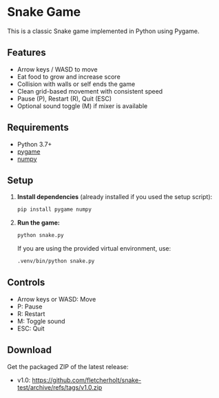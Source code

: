 # Snake Game

This is a classic Snake game implemented in Python using Pygame.

## Features
- Arrow keys / WASD to move
- Eat food to grow and increase score
- Collision with walls or self ends the game
- Clean grid-based movement with consistent speed
- Pause (P), Restart (R), Quit (ESC)
- Optional sound toggle (M) if mixer is available

## Requirements
- Python 3.7+
- [pygame](https://www.pygame.org/)
- [numpy](https://numpy.org/)

## Setup

1. **Install dependencies** (already installed if you used the setup script):
	```bash
	pip install pygame numpy
	```

2. **Run the game:**
	```bash
	python snake.py
	```
	If you are using the provided virtual environment, use:
	```bash
	.venv/bin/python snake.py
	```

## Controls
- Arrow keys or WASD: Move
- P: Pause
- R: Restart
- M: Toggle sound
- ESC: Quit

## Download
Get the packaged ZIP of the latest release:

- v1.0: https://github.com/fletcherholt/snake-test/archive/refs/tags/v1.0.zip


